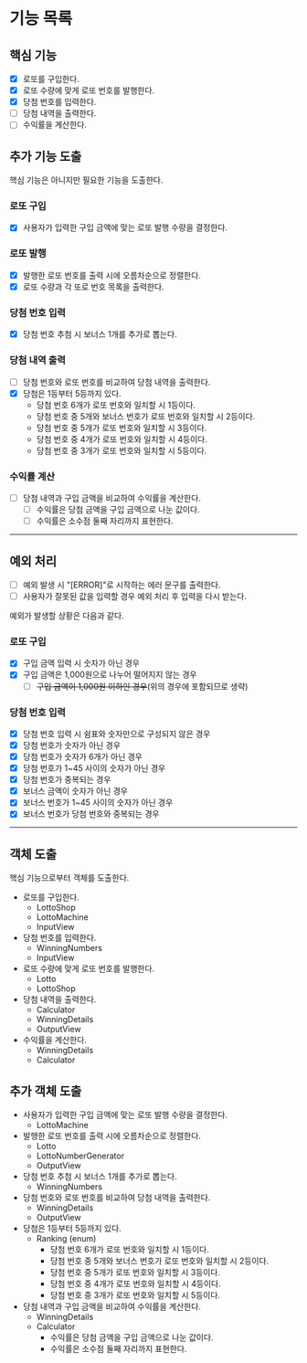 # 기능 목록
## 핵심 기능

- [x] 로또를 구입한다.
- [x] 로또 수량에 맞게 로또 번호를 발행한다.
- [x] 당첨 번호를 입력한다.
- [ ] 당첨 내역을 출력한다.
- [ ] 수익률을 계산한다.

## 추가 기능 도출

핵심 기능은 아니지만 필요한 기능을 도출한다.

### 로또 구입
- [x] 사용자가 입력한 구입 금액에 맞는 로또 발행 수량을 결정한다.
### 로또 발행
- [x] 발행한 로또 번호를 출력 시에 오름차순으로 정렬한다.
- [x] 로또 수량과 각 또로 번호 목록을 출력한다.
### 당첨 번호 입력
- [x] 당첨 번호 추첨 시 보너스 1개를 추가로 뽑는다.
### 당첨 내역 출력
- [ ] 당첨 번호와 로또 번호를 비교하여 당첨 내역을 출력한다.
- [x] 당첨은 1등부터 5등까지 있다.
  - 당첨 번호 6개가 로또 번호와 일치할 시 1등이다.
  - 당첨 번호 중 5개와 보너스 번호가 로또 번호와 일치할 시 2등이다.
  - 당첨 번호 중 5개가 로또 번호와 일치할 시 3등이다.
  - 당첨 번호 중 4개가 로또 번호와 일치할 시 4등이다.
  - 당첨 번호 중 3개가 로또 번호와 일치할 시 5등이다.
### 수익률 계산
- [ ] 당첨 내역과 구입 금액을 비교하여 수익률을 계산한다.
  - [ ] 수익률은 당첨 금액을 구입 금액으로 나눈 값이다.
  - [ ] 수익률은 소수점 둘째 자리까지 표현한다.
---

## 예외 처리

- [ ] 예외 발생 시 "[ERROR]"로 시작하는 에러 문구를 출력한다.
- [ ] 사용자가 잘못된 값을 입력할 경우 예외 처리 후 입력을 다시 받는다.

예외가 발생할 상황은 다음과 같다.

### 로또 구입
- [x] 구입 금액 입력 시 숫자가 아닌 경우
- [x] 구입 금액은 1,000원으로 나누어 떨어지지 않는 경우
  - [ ] ~~구입 금액이 1,000원 이하인 경우~~(위의 경우에 포함되므로 생략)
### 당첨 번호 입력
- [x] 당첨 번호 입력 시 쉼표와 숫자만으로 구성되지 않은 경우
- [x] 당첨 번호가 숫자가 아닌 경우
- [x] 당첨 번호가 숫자가 6개가 아닌 경우
- [x] 당첨 번호가 1~45 사이의 숫자가 아닌 경우
- [x] 당첨 번호가 중복되는 경우
- [x] 보너스 금액이 숫자가 아닌 경우
- [x] 보너스 번호가 1~45 사이의 숫자가 아닌 경우
- [x] 보너스 번호가 당첨 번호와 중복되는 경우

---
## 객체 도출

핵심 기능으로부터 객체를 도출한다.

- 로또를 구입한다.
  - LottoShop
  - LottoMachine
  - InputView
- 당첨 번호를 입력한다.
  - WinningNumbers
  - InputView
- 로또 수량에 맞게 로또 번호를 발행한다.
  - Lotto
  - LottoShop
- 당첨 내역을 출력한다.
  - Calculator
  - WinningDetails
  - OutputView
- 수익률을 계산한다.
  - WinningDetails
  - Calculator

## 추가 객체 도출

- 사용자가 입력한 구입 금액에 맞는 로또 발행 수량을 결정한다.
  - LottoMachine
- 발행한 로또 번호를 출력 시에 오름차순으로 정렬한다.
  - Lotto
  - LottoNumberGenerator
  - OutputView
- 당첨 번호 추첨 시 보너스 1개를 추가로 뽑는다.
  - WinningNumbers
- 당첨 번호와 로또 번호를 비교하여 당첨 내역을 출력한다.
  - WinningDetails
  - OutputView
- 당첨은 1등부터 5등까지 있다.
  - Ranking (enum)
    - 당첨 번호 6개가 로또 번호와 일치할 시 1등이다.
    - 당첨 번호 중 5개와 보너스 번호가 로또 번호와 일치할 시 2등이다.
    - 당첨 번호 중 5개가 로또 번호와 일치할 시 3등이다.
    - 당첨 번호 중 4개가 로또 번호와 일치할 시 4등이다.
    - 당첨 번호 중 3개가 로또 번호와 일치할 시 5등이다.
- 당첨 내역과 구입 금액을 비교하여 수익률을 계산한다.
  - WinningDetails
  - Calculator
    - 수익률은 당첨 금액을 구입 금액으로 나눈 값이다.
    - 수익률은 소수점 둘째 자리까지 표현한다.

